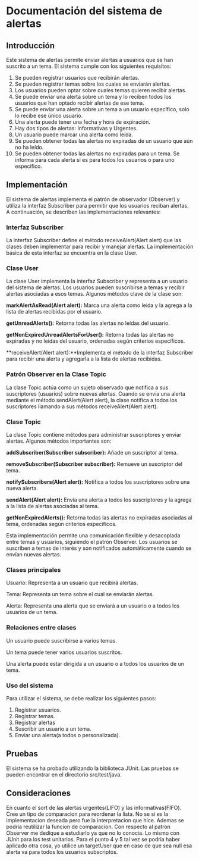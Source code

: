 # Documentación del sistema de alertas
## Introducción

Este sistema de alertas permite enviar alertas a usuarios que se han suscrito a un tema. El sistema cumple con los siguientes requisitos:

1. Se pueden registrar usuarios que recibirán alertas.
2. Se pueden registrar temas sobre los cuales se enviarán alertas.
3. Los usuarios pueden optar sobre cuales temas quieren recibir alertas.
4. Se puede enviar una alerta sobre un tema y lo reciben todos los usuarios que han optado recibir alertas de ese tema.
5. Se puede enviar una alerta sobre un tema a un usuario específico, solo lo recibe ese único usuario.
6. Una alerta puede tener una fecha y hora de expiración.
7. Hay dos tipos de alertas: Informativas y Urgentes.
8. Un usuario puede marcar una alerta como leída.
9. Se pueden obtener todas las alertas no expiradas de un usuario que aún no ha leído.
10. Se pueden obtener todas las alertas no expiradas para un tema. Se informa para cada alerta si es para todos los usuarios o para uno específico.

## Implementación

El sistema de alertas implementa el patrón de observador (Observer) y utiliza la interfaz Subscriber para permitir que los usuarios reciban alertas. 
A continuación, se describen las implementaciones relevantes:

### Interfaz Subscriber
La interfaz Subscriber define el método receiveAlert(Alert alert) que las clases deben implementar para recibir y manejar alertas. La implementación básica de esta interfaz se encuentra en la clase User.

### Clase User

La clase User implementa la interfaz Subscriber y representa a un usuario del sistema de alertas. Los usuarios pueden suscribirse a temas y recibir alertas asociadas a esos temas. Algunos métodos clave de la clase son:

**markAlertAsRead(Alert alert):** Marca una alerta como leída y la agrega a la lista de alertas recibidas por el usuario.

**getUnreadAlerts():** Retorna todas las alertas no leídas del usuario.

**getNonExpiredUnreadAlertsForUser():** Retorna todas las alertas no expiradas y no leídas del usuario, ordenadas según criterios específicos.

**receiveAlert(Alert alert):**Implementa el método de la interfaz Subscriber para recibir una alerta y agregarla a la lista de alertas recibidas.

### Patrón Observer en la Clase Topic

La clase Topic actúa como un sujeto observado que notifica a sus suscriptores (usuarios) sobre nuevas alertas. Cuando se envía una alerta mediante el método sendAlert(Alert alert), la clase notifica a todos los suscriptores llamando a sus métodos receiveAlert(Alert alert).

### Clase Topic

La clase Topic contiene métodos para administrar suscriptores y enviar alertas. Algunos métodos importantes son:

**addSubscriber(Subscriber subscriber):** Añade un suscriptor al tema.

**removeSubscriber(Subscriber subscriber):** Remueve un suscriptor del tema.

**notifySubscribers(Alert alert):** Notifica a todos los suscriptores sobre una nueva alerta.

**sendAlert(Alert alert):** Envía una alerta a todos los suscriptores y la agrega a la lista de alertas asociadas al tema.

**getNonExpiredAlerts():** Retorna todas las alertas no expiradas asociadas al tema, ordenadas según criterios específicos.

Esta implementación permite una comunicación flexible y desacoplada entre temas y usuarios, siguiendo el patrón Observer. Los usuarios se suscriben a temas de interés y son notificados automáticamente cuando se envían nuevas alertas.

### Clases principales
Usuario: Representa a un usuario que recibirá alertas.

Tema: Representa un tema sobre el cual se enviarán alertas.

Alerta: Representa una alerta que se enviará a un usuario o a todos los usuarios de un tema.

### Relaciones entre clases

Un usuario puede suscribirse a varios temas.

Un tema puede tener varios usuarios suscritos.

Una alerta puede estar dirigida a un usuario o a todos los usuarios de un tema.

### Uso del sistema

Para utilizar el sistema, se debe realizar los siguientes pasos:

1. Registrar usuarios.
2. Registrar temas.
3. Registrar alertas
4. Suscribir un usuario a un tema.
5. Enviar una alerta(a todos o personalizada).

## Pruebas

El sistema se ha probado utilizando la biblioteca JUnit. Las pruebas se pueden encontrar en el directorio src/test/java.

## Consideraciones

En cuanto el sort de las alertas urgentes(LIFO) y las informativas(FIFO). Cree un tipo de comparacion para reordenar la lista. No se si es la implementacion deseada pero fue la interpretacion que hice. Ademas se podria reutilizar la funcion de comparacion. Con respecto al patron Observer me dedique a estudiarlo ya que no lo conocia. Lo mismo con JUnit para los test unitarios. Para el punto 4 y 5 tal vez se podria haber aplicado otra cosa, yo utilice un targetUser que en caso de que sea null esa alerta va para todos los usuarios subscriptos.